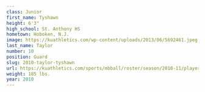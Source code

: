 ```yaml
---
class: Junior
first_name: Tyshawn
height: 6'3"
high_school: St. Anthony HS
hometown: Hoboken, N.J.
image: https://kuathletics.com/wp-content/uploads/2013/06/5692461.jpeg
last_name: Taylor
number: 10
position: Guard
slug: 2010-taylor-tyshawn
url: https://kuathletics.com/sports/mbball/roster/season/2010-11/player/tyshawn-taylor/
weight: 185 lbs.
year: 2010
---
```

